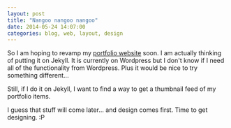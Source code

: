 ```yaml
---
layout: post
title: "Nangoo nangoo nangoo"
date: 2014-05-24 14:07:00
categories: blog, web, layout, design
---
```


So I am hoping to revamp my [portfolio website](http://www.nangoo.org) soon. I am actually thinking of putting it on Jekyll. It is currently on Wordpress but I don't know if I need all of the functionality from Wordpress. Plus it would be nice to try something different...

Still, if I do it on Jekyll, I want to find a way to get a thumbnail feed of my portfolio items.

I guess that stuff will come later... and design comes first. Time to get designing. :P